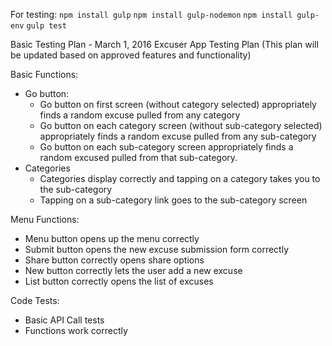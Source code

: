 For testing:
`npm install gulp`
`npm install gulp-nodemon`
`npm install gulp-env`
`gulp test`


Basic Testing Plan - March 1, 2016
Excuser App Testing Plan
(This plan will be updated based on approved features and functionality)

Basic Functions:
- Go button:
    - Go button on first screen (without category selected) appropriately finds a random excuse pulled from any category
    - Go button on each category screen (without sub-category selected) appropriately finds a random excuse pulled from any sub-category
    - Go button on each  sub-category screen appropriately finds a random excused pulled from that sub-category.
- Categories
    - Categories display correctly and tapping on a category takes you to the sub-category
    - Tapping on a sub-category link goes to the sub-category screen

Menu Functions:
- Menu button opens up the menu correctly
- Submit button opens the new excuse submission form correctly
- Share button correctly opens share options
- New button correctly lets the user add a new excuse
- List button correctly opens the list of excuses

Code Tests:
- Basic API Call tests
- Functions work correctly
